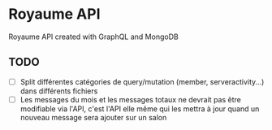 # Royaume API

Royaume API created with GraphQL and MongoDB

## TODO

- [ ] Split différentes catégories de query/mutation (member, serveractivity...) dans différents fichiers
- [ ] Les messages du mois et les messages totaux ne devrait pas être modifiable via l'API, c'est l'API elle même qui les mettra à jour quand un nouveau message sera ajouter sur un salon
